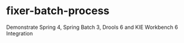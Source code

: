 # fixer-batch-process
Demonstrate Spring 4, Spring Batch 3, Drools 6  and KIE Workbench 6 Integration
